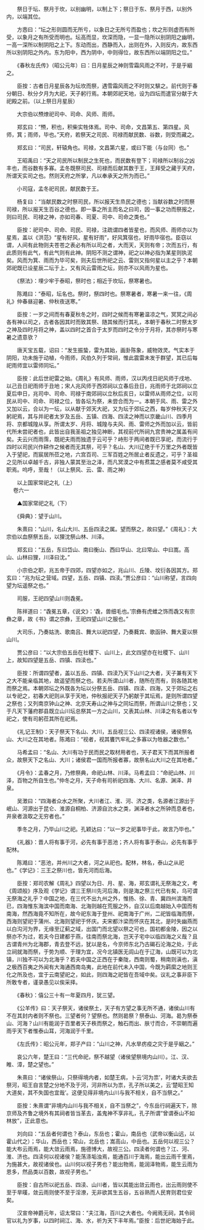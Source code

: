 <!-- { "loadSidebar": true } -->
　　祭日于坛、祭月于坎，以别幽明，以制上下；祭日于东、祭月于西，以别外内，以端其位。

　　方悫曰：“坛之形则圆而无所亏，以象日之无所亏而盈也；坎之形则虚而有所受，以象月之有所受而明也。坛高而显，坎深而隐，一显一隐所以别阴阳之幽明，一高一深所以制阴阳之上下。东动而出，西静而入，出则在外，入则反内，故东西所以别阴阳之外内。东为阳中，西为阴中，中则得位，故东西所以端阴阳之位。”

　　《春秋左氏传》（昭公元年）曰：日月星辰之神则雪霜风雨之不时，于是乎絪之。

　　臣按：古者日月星辰各为坛坎而祭，遇雪霜风雨之不时则又騑之。前代则于春分朝日、秋分夕月为大祀，天子躬行焉。本朝郊祀天地，设为四坛而遣官分献于大祀殿之前。（以上祭日月星辰）

　　大宗伯以槱燎祀司中、司命、风师、雨师。

　　郑玄曰：“槱，积也，积柴实牲体焉。司中、司命，文昌第五、第四星。风师，箕；雨师，毕也。”天府，若祭天之司民、司禄而献民数、谷数，则受而藏之。

　　郑玄曰：“司民，轩辕角也。司禄，文昌第六星，或曰下能（与台同）也。”

　　王昭禹曰：“天之司民所以制民之生死也，而民数有登下；司禄所以制谷之凶丰也，而谷数有多寡。孟冬既祭司民、司禄而后献其数于王，王拜受之藏于天府，所谓天实司之也。然则天府之所掌，凡以奉承天之所为而已。”

　　小司寇，孟冬祀司民，献民数于王。

　　杨复曰：“当献民数之时祭司民，所以报天生烝民之德也；当献谷数之时而祭司禄，所以报天生百谷之德也。即一事之所主而名之曰司，因一事之功而祭报之，则曰司民、司禄之神，亦如司春、司夏、司中、司命之类也。”

　　臣按：祀司中、司命、司民、司禄，注疏谓四者皆星也，而风师、雨师亦以为星焉，盖以《洪范》“星有好风，星有好雨”，好风箕宿也，好雨毕宿也。臣窃以谓，人间有此物则夫苍苍之表必有所以司之者，大而天，天则有帝；次而五行，有此质则有此气，有此气则有此神。阴阳不测之谓神，祀之以神必指为某星则执泥矣。风而为箕、雨而为毕可矣，则夫后世所祀之云、雷则又指何星以主之乎？本朝郊祀既已设星辰二坛于上，又有风云雷雨之坛，则亦不以风雨为星也。

　　《祭法》：埋少牢于泰昭，祭时也；相近于坎坛，祭寒暑也。

　　陈澔曰：“泰昭，坛名也。祭时，祭四时也。祭寒暑者，寒暑一来一往，《周礼》仲春昼迎暑、仲秋夜送寒。”

　　臣按：一岁之间而有春夏秋冬之时，四时之候而有寒暑温凉之气，冥冥之间必各有神以司之，古者各因其时而致其祭、随其候而行其礼，本朝于春秋二时祭太岁之神及四时月将之神，盖以四时之首合于太岁而四时之令分于月将，其亦祭时与寒暑之遗意欤？

　　唐天宝五载，诏曰：“发生振蛰，雷为其始，画卦陈象，威物效灵。气实本于阴阳，功未施于动植，今雨师，风伯久列于常祠，惟此震雷未发于群望，其已后每祀雨师宜以雷师同坛。”

　　臣按：此后世祀雷之始。《周礼》有风师、雨师，汉以丙戌日祀风师于戌地、以己丑日祀雨师于丑地；宋人兆风师于西郊祠以立春后丑日，兆雨师于北郊祠以立夏后申日，兆司中、司命、司禄于南郊祠以立秋后亥日，以雷师从雨师之位，以司民从司中、司命、司禄之位，皆各坛为祭，未尝合而为一。本朝于风、雨、雷之外又加以云，合以为一坛，以从献于郊天大祀，又为坛于郊坛之西，每岁仲秋天子又躬祀焉，其与并祀者太岁及五岳、五镇、四海、四渎之神而以京畿山川、四季月将、京都城隍从享。所谓太岁、月将、城隍与夫风、雨、雷师之外而加以云，皆前代所未尝祀者也，此皆出自我圣祖之独见神断，其视前代所祠九宫贵神之属盖有间矣。夫云兴而雨霈，既祀夫雨而独遗于云可乎？峙形于两间者既已享祀，而流行于四时以司民兴作耕作之候者而无其祭，可乎？名山、大川辽绝于千万里之外者既皆入于望祀，而宸居所莅之地，六宫百司、三军百姓之所居止者反遗之，可乎？圣祖之见所以卓越千古，非独人蒙其至治之泽，而凡冥漠之中有焄蒿之感者莫不咸受其职焉。呜呼，至哉！（以上祭风、云、雷、雨之神）

　　以上国家常祀之礼（上）  
　 
卷六一

　　▲国家常祀之礼（下）

　　《舜典》：望于山川。

　　朱熹曰：“山川，名山大川、五岳四渎之属。望而祭之，故曰望。”《周礼》：大宗伯以血祭祭五岳，以狸沈祭山林、川泽。

　　郑玄曰：“五岳，东曰岱山、南曰衡山、西曰华山、北曰常山、中曰嵩。高山、山林曰狸，川泽曰沈。”

　　小宗伯之职，兆五帝于四郊，四望亦如之，兆山川、丘陵、坟衍各因其方。郑玄曰：“兆为坛之营域。四望，五岳、四镇、四渎。”贾公彦曰：“山川称望，言四向望为坛遥祭之也。”

　　司服，王祀四望山川则毳冕。

　　陈祥道曰：“毳冕五章，《说文》：‘毳，兽细毛也。’宗彝有虎蜼之饰而毳又有宗彝之章，故《书》谓之宗彝，王祀四望山川之服也。”

　　大司乐，乃奏姑洗、歌南吕、舞大以祀四望，乃奏蕤宾、歌函钟、舞大夏以祭山川。

　　贾公彦曰：“以大宗伯五岳在社稷下、山川上，此文四望亦在社稷下、山川上，故知四望是五岳、四镇、四渎也。”

　　臣按：所谓四望者，盖以五岳、四镇、四渎乃天下山川之大者，天子兼有天下之大不能亲临其地，故遥望而祭之也。若夫所谓山川者，随所在而有，则各随其地而祭之焉。本朝郊坛之外既各为坛以分祭五岳、四镇、四渎、四海，又于郊坛之右以专祀之，初春大祀则从享于天地，仲秋报祀天子乃躬献于其坛焉，是则所谓四望之祭也；又列南京钟山之神、北京天寿山之神与之同坛而祭，所谓山川之祭也；又于凡天下藩府郡县既立山川坛总祭其一方之山川，又表其山林、川泽之有名者以专祀之，使有司躬莅其所在祀焉。

　　《礼记王制》：天子祭天下名山、大川，五岳视三公、四渎视诸侯，诸侯祭名山、大川之在其地者。陈澔曰：“视者，视其饔饩牢礼之多寡以为牲器之数也。”

　　马希孟曰：“名山、大川有功于民而民之取材用者也，天子君天下而其所报者众，故祭天下之名山、大川；诸侯君一国而所报者寡，故祭名山大川之在其地者。”

　　《月令》：孟春之月，乃修祭典，命祀山林、川泽。马希孟曰：“命祀山林、川泽，百物之所自生也。”仲冬之月，天子命有司祈祀四海、大川、名源、渊泽、井泉。

　　吴澂曰：“四海者众水之所聚，大川者江、淮、河、济之类，名源者江源出于岷山、河源出于昆仑、淮源自桐柏、济源自沇水之类，渊泽者水之所钟而息者也，井泉者汲取之无穷者也。”

　　季冬之月，乃毕山川之祀。孔颖达曰：“以一岁之祀事毕于此，故言乃毕也。”

　　《礼器》：晋人将有事于河，必先有事于恶池；齐人将有事于泰山，必先有事于配林。

　　陈澔曰：“恶池，并州川之大者，河之从祀也。配林，林名，泰山之从祀也。”《学记》：三王之祭川也，皆先河而后海。

　　臣按：郑司农解《周礼》四望以为日、月、星、海，郑玄谓礼无祭海之文，考《周颂般》序及观《学记》谓三王祭川先河后海，则是海之祭三代已有矣，乌可谓无祭海之礼乎？中国之地，在三代不出九州之外，惟扬、徐、青、冀四州滨海而已，四海惟东海滨中国而南海、北海则越在荒服之外，自汉以后南越始入中国而有南海，然西海竟不知所在，故今祀东海于登州、祀南海于广州，二祀皆临海而祭，西海则望祀于蒲州、北海则望祀于怀庆。夫宋都汴梁而怀庆在其北，是时失幽燕而以白沟河为界，无缘至辽蓟之域，出国门而北望以祭之可也，国初都金陵，因之以祭亦不为过，若夫今日建都于燕，往南而祭北海，岂天子宅中以临四海之义哉？且古谓青州为北海郡，青去登不远，犹以是名，今京师东北乃古碣石沦海之处，于此立祠就海而祭，于势为顺、于理为宜，况今北镇医无闾山在于辽海，山既可以为北镇，川独不可以为北海乎？若夫中国之正西在于秦陇，西南则蜀，稍南则滇也，滇之极西百夷之外闻有大海通西南岛夷，此地在前代未入中国，今既为羁縻之地则王化之所及也，宜于云南望祀之，如此，则四海之祀皆在吾域中矣。议礼之事非臣下所敢专者，谨录愚见以俟采择。

　　《春秋》：僖公三十有一年夏四月，犹三望。

　　《公羊传》曰：天子祭天，诸侯祭土，天子有方望之事无所不通，诸侯山川有不在其封内者则不祭也。三望者何？望祭也。然则曷祭？祭泰山、河海。曷为祭泰山、河海？山川有能润于百里者天子秩而祭之，触石而出、肤寸而合，不崇朝而遍雨乎天下者惟泰山耳，河海润于千里。

　　《左氏传》：昭公元年，郑子产曰：“山川之神，凡水旱疠疫之灾于是乎絪之。”

　　哀公六年，楚王曰：“三代命祀，祭不越望（诸侯望祭境内山川）。江、汉、睢、漳，楚之望也。”

　　朱熹曰：“诸侯祭山，只祭得境内者，如楚王病，卜云‘河为祟’，时诸大夫欲去祭河，昭王自言楚之分地不及于河，河非所以为祟，孔子所以美之，云‘楚昭王知大道矣，其不失国也宜哉’。这便见得非境内山川与我不相关，自不当祭之。”

　　臣按：朱熹谓“非境内山川与我不相关，自不当祭之”，今东岳行祠遍天下，除京师及齐鲁之境外有其祠者皆当革去，盖鬼神不享非礼，孔子所谓“曾谓泰山不如林放”，正此意也。

　　刘向曰：“五岳者何谓也？泰山，东岳也；霍山，南岳也（武帝以衡山远，以霍山代之）；华山，西岳也；常山，北岳也；嵩高山，中岳也。五岳何以视三公？能大布云雨焉，能大敛云雨焉，施德博大，故视三公。四渎者何谓也？江、河、淮、济也。四渎何以视诸侯？能荡涤垢浊焉，能通百川于海焉，能出云雨千里焉，为施甚大，故视诸侯也。山川何以视子男也？能出物焉，能润泽物焉，能生云雨为恩多，然品类以百数，故视子男也。”

　　臣按：自古所以祀五岳、四渎、山川者，皆以其能出敛云雨也，出云雨则使不至于旱暵，敛云雨则使不至于淫潦，无非欲其生五谷，五谷熟而人民育则君位安矣。

　　汉宣帝神爵元年，诏太常曰：“夫江海，百川之大者也。今阙焉无祠，其令祠官以礼为岁事，以四时祠江、海、水，祈为天下丰年焉。”臣按：后世祀海始于此。
